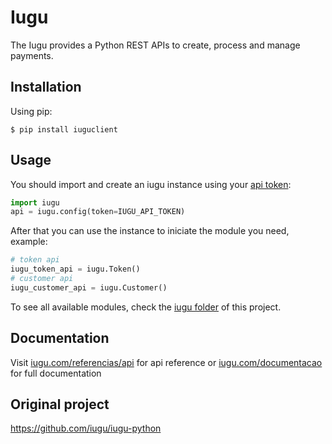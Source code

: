 # Iugu

The Iugu provides a Python REST APIs to create, process and manage payments.

## Installation

Using pip:

    $ pip install iuguclient

## Usage

You should import and create an iugu instance using your [api token](https://dev.iugu.com/reference#section-criando-suas-chaves-de-api-api-tokens):

```py
import iugu
api = iugu.config(token=IUGU_API_TOKEN)
```

After that you can use the instance to iniciate the module you need, example:

```py
# token api
iugu_token_api = iugu.Token()
# customer api
iugu_customer_api = iugu.Customer()
```

To see all available modules, check the [iugu folder](https://github.com/iugu/iugu-python/tree/master/iugu) of this project.

## Documentation

Visit [iugu.com/referencias/api](http://iugu.com/referencias/api) for api reference or [iugu.com/documentacao](http://iugu.com/documentacao) for full documentation


## Original project
https://github.com/iugu/iugu-python